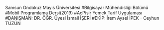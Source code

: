 Samsun Ondokuz Mayıs Üniversitesi
#Bilgisayar Mühendisliği Bölümü
#Mobil Programlama Dersi(2019)
#AcPisir Yemek Tarif Uygulaması
#DANIŞMAN: DR. ÖĞR. Üyesi İsmail İŞERİ
#EKİP: İrem Aysel İPEK - Ceyhun TÜZÜN
